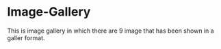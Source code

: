 # Image-Gallery
This is image gallery in which there are 9 image that has been shown in a galler format.
